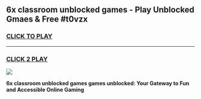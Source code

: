 
## 6x classroom unblocked games - Play Unblocked Gmaes & Free #t0vzx
<h3>
<a href="https://news.freeplayer.one?title=6x_classroom_unblocked_games&ref=24F">CLICK TO PLAY</a></h3>
<hr>

<h3>
<a href="https://news.freeplayer.one?title=6x_classroom_unblocked_games&ref=24F">CLICK 2 PLAY</a>
  
</h3>

<a href="https://news.freeplayer.one?title=6x_classroom_unblocked_games&ref=24F/"><img src="https://clearcache.store/games.png"></a>


**6x classroom unblocked games games unblocked: Your Gateway to Fun and Accessible Online Gaming**

